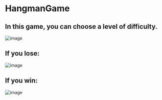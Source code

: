 # HangmanGame

## In this game, you can choose a level of difficulty.

![image](https://user-images.githubusercontent.com/60651308/121776691-988b6980-cb8e-11eb-8b99-502171e3d667.png)

## If you lose:

![image](https://user-images.githubusercontent.com/60651308/121776751-e6a06d00-cb8e-11eb-80d1-9ea00700372a.png)

## If you win:

![image](https://user-images.githubusercontent.com/60651308/121776730-ce305280-cb8e-11eb-9843-412f8234d20a.png)
